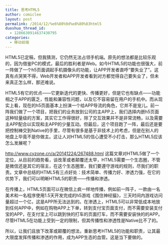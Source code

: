 ```yaml
---
title: 思考HTML5
author: comiclee
layout: post
permalink: /2014/12/%e6%80%9d%e8%80%83html5
duoshuo_thread_id:
  - 1286630914637430795
categories:
  - 移动前端
---
```

HTML5已定稿，但我猜测，它仍然无法占领手机端。原先的想法都是比较乐观的，因为借鉴PC的模式，最后的胜利者是Web。如今HTML5的功能也很强大，前一阵做了一个h5页面调起手机摄像头的功能，让APP开发者直呼“要失业了”。这真有点哭笑不得，Web开发者和APP开发者看到对方都觉得自己要失业了，但未来真正怎么样，那还难说。

HTML5有它的优点——<!--more-->它更新迭代的更快、传播更好，但是它也有缺点——功能相之于APP的匮乏，性能和兼容性问题，以及它不容易留在用户的手机中。而从现实上看，现在的h5页面基本上扮演一个给APP导流的角色，它并不是宠儿。前一阵我们做了一个项目，把我们的业务放到公司的主APP上，我们选择内嵌h5页面这种轻量级的方案，其实它工作得很好，除了交互效果并不是非常流畅，以及需要主APP配合以实现和主APP的少量互动。但最后，这个项目跑了一阵，最后还是要把控制棒交到Native的手里，尽管有很多是基于非技术上的考虑，但是在别人的地盘上毕竟不是你做主。这让人对HTML5的信心遭受不小打击，那么HTML5应该怎么发展呢？

<http://www.cyzone.cn/a/20141224/267488.html> 这篇文章对HTML5做了一个定位，从目前的趋势看，谈改革或者颠覆还太早，HTML5需要一个生态圈，不管是微信还是其它的宿主，在这个生态圈里，我们要遵守游戏的规则，尽我们的职责。文章中总结的HTML5有三点好处：技术简单、传播力好、渗透力强，在它的优势下，我们可以明晰HTML5的职责——传播和渗透。

在传播上，HTML5页面可以在微信上疯一样地传播，例如前一阵子，一款由一名美术和一名程序使用1.5天开发完成的h5游戏《围住神经猫》，三天时间内游戏访问量超过一个亿，这是APP所无法达到的。在渗透上，HTML5可以非常低成本地放到任何APP中，例如在购物APP上下单，转到支付宝页面支付，而不需要安装支付宝的APP，在支付宝上可以跳到快的打车的页面打车，而不需要安装快的的APP。尽管HTML5在功能上受到一定的限制，但其传播性和渗透性是Native比不了的。

所以，让我们且放下改革或颠覆的想法，重新思考HTML5的功能和职责，让其最大限度发挥传播和渗透的作用，成为APP生态的血管。这是当下要做的。

&nbsp;